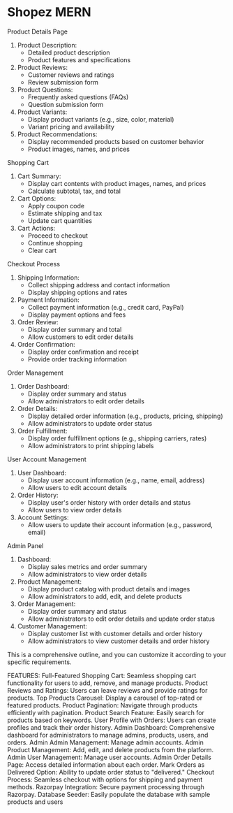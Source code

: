 # Shopez MERN
Product Details Page

1. Product Description:
    - Detailed product description
    - Product features and specifications
2. Product Reviews:
    - Customer reviews and ratings
    - Review submission form
3. Product Questions:
    - Frequently asked questions (FAQs)
    - Question submission form
4. Product Variants:
    - Display product variants (e.g., size, color, material)
    - Variant pricing and availability
5. Product Recommendations:
    - Display recommended products based on customer behavior
    - Product images, names, and prices

Shopping Cart

1. Cart Summary:
    - Display cart contents with product images, names, and prices
    - Calculate subtotal, tax, and total
2. Cart Options:
    - Apply coupon code
    - Estimate shipping and tax
    - Update cart quantities
3. Cart Actions:
    - Proceed to checkout
    - Continue shopping
    - Clear cart

Checkout Process

1. Shipping Information:
    - Collect shipping address and contact information
    - Display shipping options and rates
2. Payment Information:
    - Collect payment information (e.g., credit card, PayPal)
    - Display payment options and fees
3. Order Review:
    - Display order summary and total
    - Allow customers to edit order details
4. Order Confirmation:
    - Display order confirmation and receipt
    - Provide order tracking information

Order Management

1. Order Dashboard:
    - Display order summary and status
    - Allow administrators to edit order details
2. Order Details:
    - Display detailed order information (e.g., products, pricing, shipping)
    - Allow administrators to update order status
3. Order Fulfillment:
    - Display order fulfillment options (e.g., shipping carriers, rates)
    - Allow administrators to print shipping labels

User Account Management

1. User Dashboard:
    - Display user account information (e.g., name, email, address)
    - Allow users to edit account details
2. Order History:
    - Display user's order history with order details and status
    - Allow users to view order details
3. Account Settings:
    - Allow users to update their account information (e.g., password, email)

Admin Panel

1. Dashboard:
    - Display sales metrics and order summary
    - Allow administrators to view order details
2. Product Management:
    - Display product catalog with product details and images
    - Allow administrators to add, edit, and delete products
3. Order Management:
    - Display order summary and status
    - Allow administrators to edit order details and update order status
4. Customer Management:
    - Display customer list with customer details and order history
    - Allow administrators to view customer details and order history

This is a comprehensive outline, and you can customize it according to your specific requirements.

FEATURES:
Full-Featured Shopping Cart: Seamless shopping cart functionality for users to add, remove, and manage products.
Product Reviews and Ratings: Users can leave reviews and provide ratings for products.
Top Products Carousel: Display a carousel of top-rated or featured products.
Product Pagination: Navigate through products efficiently with pagination.
Product Search Feature: Easily search for products based on keywords.
User Profile with Orders: Users can create profiles and track their order history.
Admin Dashboard: Comprehensive dashboard for administrators to manage admins, products, users, and orders.
Admin Admin Management: Manage admin accounts.
Admin Product Management: Add, edit, and delete products from the platform.
Admin User Management: Manage user accounts.
Admin Order Details Page: Access detailed information about each order.
Mark Orders as Delivered Option: Ability to update order status to "delivered."
Checkout Process: Seamless checkout with options for shipping and payment methods.
Razorpay Integration: Secure payment processing through Razorpay.
Database Seeder: Easily populate the database with sample products and users
 
